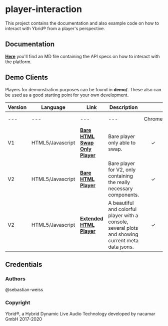 # player-interaction
This project contains the documentation and also example code on how to interact with Ybrid® from a player's 
perspective.

## Documentation
[**Here**](doc/INTERACTION.md) you'll find an MD file containing the API specs on how to interact with the platform.

## Demo Clients
Players for demonstration purposes can be found in **demo/**. These also can be used as a good starting point 
for your own development.

Version | Language | Link | Description |   |   |   |   |   |   |
--- | --- | --- | --- | :---: | :---: | :---: | :---: | :---: | :---: 
--- | --- | --- | --- | Chrome | Edge | Firefox | Internet Explorer | Opera | Safari
V1 | HTML5/Javascript | [**Bare HTML Swap Only Player**](demo/html5/v1/bare-swap-only)  | Bare player only able to swap. | ✓ | (✓) | ✓ | - | - | - |
V2 | HTML5/Javascript | [**Bare HTML Player**](demo/html5/v2/bare)  | Bare player for V2, only containing the really necessary components. | ✓ | (✓) | ✓ | - | - | - |
V2 | HTML5/Javascript | [**Extended HTML Player**](demo/html5/v2/extended)  | A beautiful and colorful player with a console, several plots and showing current meta data jsons. | ✓ | (✓) | ✓ | - | - | - |

## Credentials
### Authors
@sebastian-weiss

### Copyright
Ybrid®, a Hybrid Dynamic Live Audio Technology developed by nacamar GmbH 2017-2020

